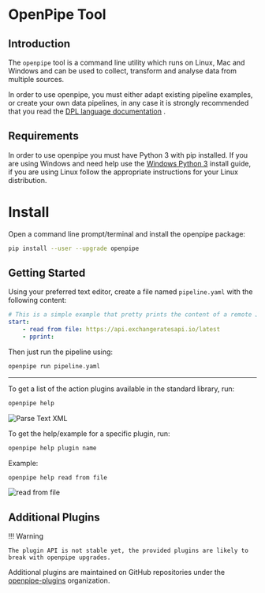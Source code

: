 # OpenPipe Tool

## Introduction
The `openpipe` tool is a command line utility which runs on Linux, Mac and Windows and can be used to collect, transform and analyse data from multiple sources.

In order to use openpipe, you must either adapt existing pipeline examples, or create your own data pipelines, in any case it is strongly recommended that you read the [DPL language documentation] .

[OpenPipe Language]: /OpenPipeLanguage

## Requirements
In order to use openpipe you must have Python 3 with pip installed. If you are using Windows and need help use the [Windows Python 3] install guide, if you are using Linux follow the appropriate instructions for your Linux distribution.

[Windows Python 3]: /Windows_Python_3_Install

# Install
Open a command line prompt/terminal and install the openpipe package:
```sh
pip install --user --upgrade openpipe
```

Getting Started
------------------------------------------------------
Using your preferred text editor, create a file named `pipeline.yaml` with the following content:

```yaml
# This is a simple example that pretty prints the content of a remote JSON file
start:
    - read from file: https://api.exchangeratesapi.io/latest
    - pprint:
```

Then just run the pipeline using:

```bash
openpipe run pipeline.yaml
```

------
To get a list of the action plugins available in the standard library, run:
```bash
openpipe help
```
![Parse Text XML](img/help/openpipe_help.png)

To get the help/example for a specific plugin, run:
```bash
openpipe help plugin name
```

Example:
```bash
openpipe help read from file
```
![read from file](img/help/openpipe_collect_from_file.png)




## Additional Plugins

!!! Warning

    The plugin API is not stable yet, the provided plugins are likely to break with openpipe upgrades.

Additional plugins are maintained on GitHub repositories under the [openpipe-plugins] organization.

[openpipe-plugins]: https://github.com/openpipe-plugins/
[DPL language documentation]: /1.0/language